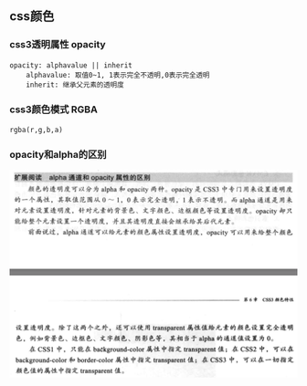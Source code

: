 ## css颜色


### css3透明属性 opacity
```
opacity: alphavalue || inherit
    alphavalue: 取值0~1, 1表示完全不透明,0表示完全透明
    inherit: 继承父元素的透明度

```

### css3颜色模式  RGBA
```
rgba(r,g,b,a)
```

### opacity和alpha的区别
![opacity和alpha的区别](./images/alpha-opacity.png)